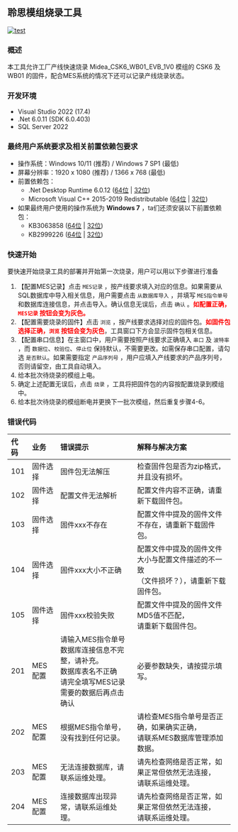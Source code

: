 ## 聆思模组烧录工具

[![test](https://github.com/LISTENAI/midea-burn-desktop-app/actions/workflows/build.yml/badge.svg?branch=master)](https://github.com/LISTENAI/midea-burn-desktop-app/actions/workflows/build.yml)

### 概述

本工具允许工厂产线快速烧录 Midea_CSK6_WB01_EVB_1V0 模组的 CSK6 及 WB01 的固件，配合MES系统的情况下还可以记录产线烧录状态。

### 开发环境

- Visual Studio 2022 (17.4)
- .Net 6.0.11 (SDK 6.0.403)
- SQL Server 2022

### 最终用户系统要求及相关前置依赖包要求

- 操作系统：Windows 10/11 (推荐) / Windows 7 SP1 (最低)
- 屏幕分辨率：1920 x 1080 (推荐) / 1366 x 768 (最低)
- 前置依赖包：
    - .Net Desktop Runtime 6.0.12 ([64位](https://dotnet.microsoft.com/en-us/download/dotnet/thank-you/runtime-desktop-6.0.12-windows-x64-installer) | [32位](https://dotnet.microsoft.com/en-us/download/dotnet/thank-you/runtime-desktop-6.0.12-windows-x86-installer))
    - Microsoft Visual C++ 2015-2019 Redistributable ([64位](https://aka.ms/vs/16/release/vc_redist.x64.exe) | [32位](https://aka.ms/vs/16/release/vc_redist.x86.exe))
- 如果最终用户使用的操作系统为 **Windows 7** ，ta们还须安装以下前置依赖包：
    - KB3063858 ([64位](https://www.microsoft.com/download/details.aspx?id=47442) | [32位](https://www.microsoft.com/download/details.aspx?id=47409))
    - KB2999226 ([64位](https://www.microsoft.com/en-us/download/details.aspx?id=49093) | [32位](https://www.microsoft.com/en-us/download/details.aspx?id=49077))

### 快速开始

要快速开始烧录工具的部署并开始第一次烧录，用户可以用以下步骤进行准备

1. 【配置MES记录】点击 `MES记录` ，按产线要求填入对应的信息。如果需要从SQL数据库中导入相关信息，用户需要点击 `从数据库导入` ，并填写 `MES指令单号` 和数据库连接信息，并点击导入。确认信息无误后，点击 `确认` 。<font color="red"><b>如配置正确， `MES记录` 按钮会变为灰色。</b></font>
1. 【配置需要烧录的固件】点击 `浏览` ，按产线要求选择对应的固件包。<font color="red"><b>如固件包选择正确，`浏览` 按钮会变为灰色</b></font>，工具窗口下方会显示固件包相关信息。
1. 【配置串口信息】在主窗口中，用户需要按照产线要求正确填入 `串口` 及 `波特率` ，而 `数据位`、`校验位`、`停止位` 保持默认，不需要更改。如需保存串口配置，请勾选 `是否默认`。如果需要指定 `产品序列号` ，用户应填入产线要求的产品序列号，否则请留空，由工具自动填入。
1. 给本批次待烧录的模组上电。
1. 确定上述配置无误后，点击 `烧录` ，工具将把固件包的内容按配置烧录到模组中。
1. 给本批次待烧录的模组断电并更换下一批次模组，然后重复步骤4-6。

### 错误代码

| 代码 | 业务 | 错误提示 | 解释与解决方案 |
| :--- | :--- | :--- | :--- |
| 101 | 固件选择 | 固件包无法解压 | 检查固件包是否为zip格式，并且没有损坏。|
| 102 | 固件选择 | 配置文件无法解析 | 配置文件内容不正确，请重新下载固件包。|
| 103 | 固件选择 | 固件xxx不存在 | 配置文件中提及的固件文件不存在，请重新下载固件包。|
| 104 | 固件选择 | 固件xxx大小不正确 | 配置文件中提及的固件文件大小与配置文件描述的不一致<br>（文件损坏？），请重新下载固件包。|
| 105 | 固件选择 | 固件xxx校验失败 | 配置文件中提及的固件文件MD5值不匹配，<br>请重新下载固件包。|
| 201 | MES配置 | 请输入MES指令单号<br>数据库连接信息不完整，请补充。<br>数据库表名不正确<br>请完全填写MES记录需要的数据后再点击确认 | 必要参数缺失，请按提示填写。|
| 202 | MES配置 | 根据MES指令单号，没有找到任何记录。| 请检查MES指令单号是否正确，如果确实正确，<br>请联系MES数据库管理添加数据。|
| 203 | MES配置 | 无法连接数据库，请联系运维处理。| 请先检查网络是否正常，如果正常但依然无法连接，<br>请联系运维处理。|
| 204 | MES配置 | 连接数据库出现异常，请联系运维处理。| 请先检查网络是否正常，如果正常但依然无法连接，<br>请联系运维处理。|
